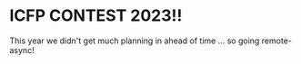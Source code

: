# ICFP CONTEST 2023!!

This year we didn't get much planning in ahead of time ... so going remote-async!


